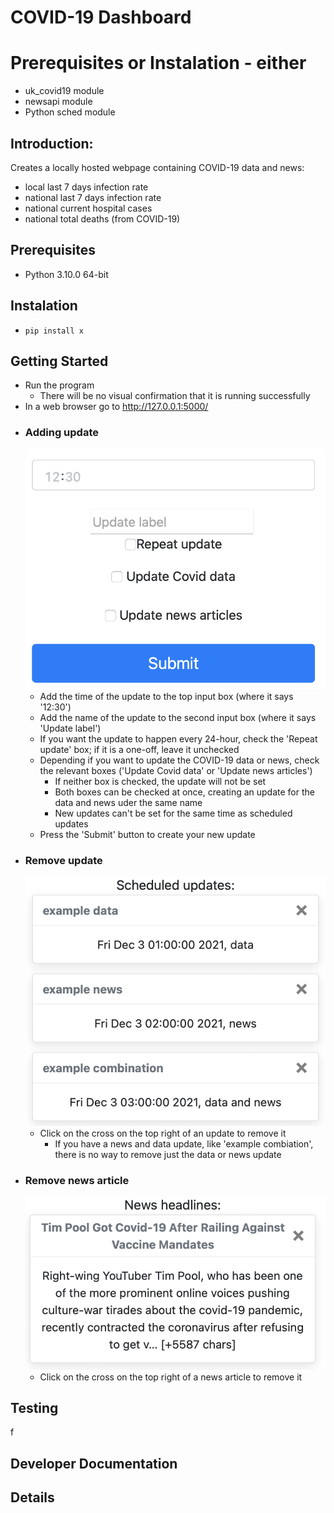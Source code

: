 # COVID-19 Dashboard

# Prerequisites or Instalation - either
- uk_covid19 module
- newsapi module
- Python sched module

## Introduction:
Creates a locally hosted webpage containing COVID-19 data and news:
- local last 7 days infection rate
- national last 7 days infection rate
- national current hospital cases
- national total deaths (from COVID-19)

## Prerequisites
- Python 3.10.0 64-bit

## Instalation
- `pip install x`

## Getting Started
- Run the program
    - There will be no visual confirmation that it is running successfully
- In a web browser go to http://127.0.0.1:5000/
- ### Adding update
    ![Screenshot of bottom middle part of webpage](screenshots/add_update.png)
    - Add the time of the update to the top input box (where it says '12:30')
    - Add the name of the update to the second input box (where it says 'Update label')
    - If you want the update to happen every 24-hour, check the 'Repeat update' box; if it is a one-off, leave it unchecked
    - Depending if you want to update the COVID-19 data or news, check the relevant boxes ('Update Covid data' or 'Update news articles')
        - If neither box is checked, the update will not be set
        - Both boxes can be checked at once, creating an update for the data and news uder the same name
        - New updates can't be set for the same time as scheduled updates
    - Press the 'Submit' button to create your new update
- ### Remove update
    ![Screenshot of top left part of webpage](screenshots/remove_update.png)
    - Click on the cross on the top right of an update to remove it
        - If you have a news and data update, like 'example combiation', there is no way to remove just the data or news update
- ### Remove news article
    ![Screenshot of top left part of webpage](screenshots/remove_news.png)
    - Click on the cross on the top right of a news article to remove it

## Testing
f

## Developer Documentation

## Details

